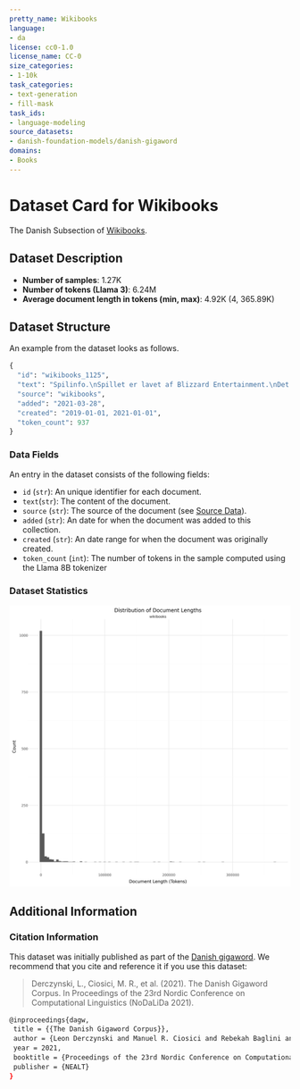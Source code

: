 ```yaml
---
pretty_name: Wikibooks
language:
- da
license: cc0-1.0
license_name: CC-0
size_categories:
- 1-10k
task_categories:
- text-generation
- fill-mask
task_ids:
- language-modeling
source_datasets:
- danish-foundation-models/danish-gigaword
domains:
- Books
---
```


# Dataset Card for Wikibooks

<!-- START-SHORT DESCRIPTION -->
The Danish Subsection of [Wikibooks](https://www.wikibooks.org).
<!-- END-SHORT DESCRIPTION -->


## Dataset Description


<!-- START-DESC-STATS -->
- **Number of samples**: 1.27K
- **Number of tokens (Llama 3)**: 6.24M
- **Average document length in tokens (min, max)**: 4.92K (4, 365.89K)
<!-- END-DESC-STATS -->



## Dataset Structure
An example from the dataset looks as follows.


<!-- START-SAMPLE -->
```py
{
  "id": "wikibooks_1125",
  "text": "Spilinfo.\nSpillet er lavet af Blizzard Entertainment.\nDet er efterfølgeren til Diablo 1, og der er k[...]",
  "source": "wikibooks",
  "added": "2021-03-28",
  "created": "2019-01-01, 2021-01-01",
  "token_count": 937
}
```

### Data Fields

An entry in the dataset consists of the following fields:

- `id` (`str`): An unique identifier for each document.
- `text`(`str`): The content of the document.
- `source` (`str`): The source of the document (see [Source Data](#source-data)).
- `added` (`str`): An date for when the document was added to this collection.
- `created` (`str`): An date range for when the document was originally created.
- `token_count` (`int`): The number of tokens in the sample computed using the Llama 8B tokenizer
<!-- END-SAMPLE -->


### Dataset Statistics

<!-- START-DATASET PLOTS -->
<p align="center">
<img src="./images/dist_document_length.png" width="600" style="margin-right: 10px;" />
</p>
<!-- END-DATASET PLOTS -->


## Additional Information


### Citation Information

This dataset was initially published as part of the [Danish gigaword](https://huggingface.co/danish-foundation-models). We recommend that you cite and reference it if you use this dataset:

> Derczynski, L., Ciosici, M. R., et al. (2021). The Danish Gigaword Corpus. In Proceedings of the 23rd Nordic Conference on Computational Linguistics (NoDaLiDa 2021).

```bash
@inproceedings{dagw,
 title = {{The Danish Gigaword Corpus}},
 author = {Leon Derczynski and Manuel R. Ciosici and Rebekah Baglini and Morten H. Christiansen and Jacob Aarup Dalsgaard and Riccardo Fusaroli and Peter Juel Henrichsen and Rasmus Hvingelby and Andreas Kirkedal and Alex Speed Kjeldsen and Claus Ladefoged and Finn Årup Nielsen and Jens Madsen and Malte Lau Petersen and Jonathan Hvithamar Rystrøm and Daniel Varab},
 year = 2021,
 booktitle = {Proceedings of the 23rd Nordic Conference on Computational Linguistics},
 publisher = {NEALT}
}
```

